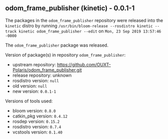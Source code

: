 ## odom_frame_publisher (kinetic) - 0.0.1-1

The packages in the `odom_frame_publisher` repository were released into the `kinetic` distro by running `/usr/bin/bloom-release --rosdistro kinetic --track kinetic odom_frame_publisher --edit` on `Mon, 23 Sep 2019 13:57:46 -0000`

The `odom_frame_publisher` package was released.

Version of package(s) in repository `odom_frame_publisher`:

- upstream repository: https://github.com/OUXT-Polaris/odom_frame_publisher.git
- release repository: unknown
- rosdistro version: `null`
- old version: `null`
- new version: `0.0.1-1`

Versions of tools used:

- bloom version: `0.8.0`
- catkin_pkg version: `0.4.12`
- rosdep version: `0.15.2`
- rosdistro version: `0.7.4`
- vcstools version: `0.1.40`


